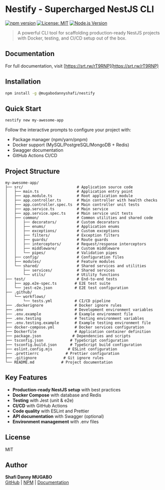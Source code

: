 # Nestify - Supercharged NestJS CLI

[![npm version](https://img.shields.io/npm/v/@mugabodannyshafi/nestify.svg)](https://www.npmjs.com/package/@mugabodannyshafi/nestify)
[![License: MIT](https://img.shields.io/badge/License-MIT-yellow.svg)](https://opensource.org/licenses/MIT)
[![Node.js Version](https://img.shields.io/node/v/@mugabodannyshafi/nestify.svg)](https://nodejs.org)

> A powerful CLI tool for scaffolding production-ready NestJS projects with Docker, testing, and CI/CD setup out of the box.

## Documentation

For full documentation, visit [https://srt.rw/rT9RNP](https://srt.rw/rT9RNP)

## Installation

```bash
npm install -g @mugabodannyshafi/nestify
```

## Quick Start

```bash
nestify new my-awesome-app
```

Follow the interactive prompts to configure your project with:
- Package manager (npm/yarn/pnpm)
- Docker support (MySQL/PostgreSQL/MongoDB + Redis)
- Swagger documentation
- GitHub Actions CI/CD

## Project Structure

```
my-awesome-app/
├── src/                        # Application source code
│   ├── main.ts                 # Application entry point
│   ├── app.module.ts           # Root application module
│   ├── app.controller.ts       # Main controller with health checks
│   ├── app.controller.spec.ts  # Main controller unit tests
│   ├── app.service.ts          # Main service
│   ├── app.service.spec.ts     # Main service unit tests
│   ├── common/                 # Common utilities and shared code
│   │   ├── decorators/         # Custom decorators
│   │   ├── enums/              # Application enums
│   │   ├── exceptions/         # Custom exceptions
│   │   ├── filters/            # Exception filters
│   │   ├── guards/             # Route guards
│   │   ├── interceptors/       # Request/response interceptors
│   │   ├── middleware/         # Custom middleware
│   │   └── pipes/              # Validation pipes
│   ├── config/                 # Configuration files
│   ├── modules/                # Feature modules
│   └── shared/                 # Shared services and utilities
│       ├── services/           # Shared services
│       └── utils/              # Utility functions
├── test/                       # End-to-end tests
│   ├── app.e2e-spec.ts        # E2E test suite
│   └── jest-e2e.json          # E2E test configuration
├── .github/
│   └── workflows/
│       └── tests.yml          # CI/CD pipeline
├── .dockerignore              # Docker ignore rules
├── .env                       # Development environment variables
├── .env.example               # Example environment file
├── .env.testing               # Testing environment variables
├── .env.testing.example       # Example testing environment file
├── docker-compose.yml         # Docker services configuration
├── Dockerfile                 # Application container definition
├── package.json              # Dependencies and scripts
├── tsconfig.json            # TypeScript configuration
├── tsconfig.build.json      # TypeScript build configuration
├── eslint.config.mjs       # ESLint configuration
├── .prettierrc            # Prettier configuration
├── .gitignore            # Git ignore rules
└── README.md            # Project documentation
```

## Key Features

- **Production-ready NestJS setup** with best practices
- **Docker Compose** with database and Redis
- **Testing** with Jest (unit & e2e)
- **CI/CD** with GitHub Actions
- **Code quality** with ESLint and Prettier
- **API documentation** with Swagger (optional)
- **Environment management** with .env files

## License

MIT

## Author

**Shafi Danny MUGABO**  
[GitHub](https://github.com/mugabodannyshafi) | [NPM](https://www.npmjs.com/package/@mugabodannyshafi/nestify) | [Documentation](https://nestify-docs.vercel.app/)
